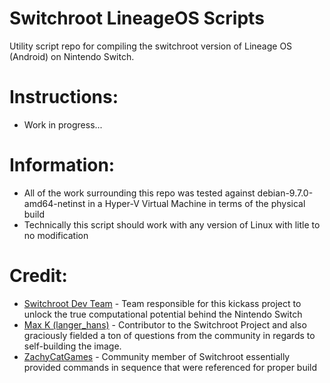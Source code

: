 # Switchroot LineageOS Scripts
Utility script repo for compiling the switchroot version of Lineage OS (Android) on Nintendo Switch.

# Instructions:
- Work in progress...

# Information:
- All of the work surrounding this repo was tested against debian-9.7.0-amd64-netinst in a Hyper-V Virtual Machine in terms of the physical build
- Technically this script should work with any version of Linux with litle to no modification

# Credit:
- [Switchroot Dev Team](https://gitlab.com/switchroot) - Team responsible for this kickass project to unlock the true computational potential behind the Nintendo Switch
- [Max K (langer_hans)](https://gitlab.com/lngrhns) - Contributor to the Switchroot Project and also graciously fielded a ton of questions from the community in regards to self-building the image. 
- [ZachyCatGames](https://github.com/ZachyCatGames) - Community member of Switchroot essentially provided commands in sequence that were referenced for proper build 